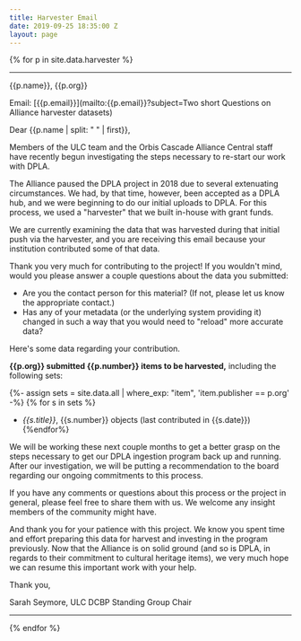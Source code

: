 ```yaml
---
title: Harvester Email
date: 2019-09-25 18:35:00 Z
layout: page
---
```


{% for p in site.data.harvester %}
***

{{p.name}},  {{p.org}}

Email: [{{p.email}}](mailto:{{p.email}}?subject=Two short Questions on Alliance harvester datasets)


Dear {{p.name | split: " " | first}},


Members of the ULC team and the Orbis Cascade Alliance Central staff have recently begun investigating the steps necessary to re-start our work with DPLA. 

The Alliance paused the DPLA project in 2018 due to several extenuating circumstances. We had, by that time, however, been accepted as a DPLA hub, and we were beginning to do our initial uploads to DPLA. For this process, we used a "harvester" that we built in-house with grant funds. 

We are currently examining the data that was harvested during that initial push via the harvester, and you are receiving this email because your institution contributed some of that data.

Thank you very much for contributing to the project! If you wouldn't mind, would you please answer a couple questions about the data you submitted:

- Are you the contact person for this material? (If not, please let us know the appropriate contact.)
- Has any of your metadata (or the underlying system providing it) changed in such a way that you would need to "reload" more accurate data?

Here's some data regarding your contribution. 

**{{p.org}} submitted {{p.number}} items to be harvested,** including the following sets: 

{%- assign sets = site.data.all | where_exp: "item", 'item.publisher == p.org' -%}
{% for s in sets  %}
- *{{s.title}}*, {{s.number}} objects (last contributed in {{s.date}})
{%endfor%}

We will be working these next couple months to get a better grasp on the steps necessary to get our DPLA ingestion program back up and running. After our investigation, we will be putting a recommendation to the board regarding our ongoing commitments to this process.

If you have any comments or questions about this process or the project in general, please feel free to share them with us. We welcome any insight members of the community might have.

And thank you for your patience with this project. We know you spent time and effort preparing this data for harvest and investing in the program previously. Now that the Alliance is on solid ground (and so is DPLA, in regards to their commitment to cultural heritage items), we very much hope we can resume this important work with your help.

Thank you,

Sarah Seymore, ULC DCBP Standing Group Chair

***
{% endfor %}